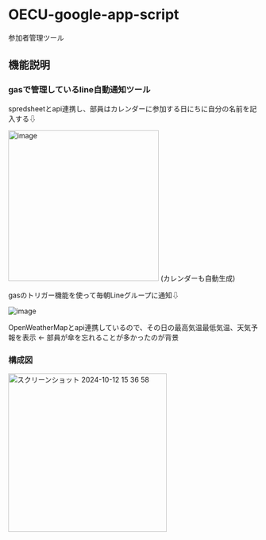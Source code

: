 # OECU-google-app-script
参加者管理ツール

## 機能説明

### gasで管理しているline自動通知ツール
spredsheetとapi連携し、部員はカレンダーに参加する日にちに自分の名前を記入する⇩

<img width="303" alt="image" src="https://github.com/user-attachments/assets/f4d26ddd-b5e4-4ba6-b16f-7c302412dd00">
(カレンダーも自動生成)

gasのトリガー機能を使って毎朝Lineグループに通知⇩

![image](https://github.com/user-attachments/assets/bda01ed8-e7a3-4839-9c54-5d40f997e7b8)

OpenWeatherMapとapi連携しているので、その日の最高気温最低気温、天気予報を表示 ← 部員が傘を忘れることが多かったのが背景

### 構成図

<img width="319" alt="スクリーンショット 2024-10-12 15 36 58" src="https://github.com/user-attachments/assets/c330d378-f599-4f3b-93e5-504c74d79ac7">
